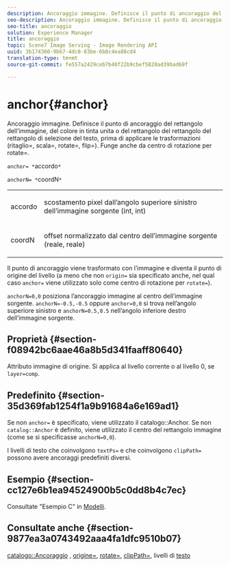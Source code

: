 ```yaml
---
description: Ancoraggio immagine. Definisce il punto di ancoraggio del rettangolo dell’immagine, del colore in tinta unita o del rettangolo del rettangolo del rettangolo di selezione del testo, prima di applicare le trasformazioni (ritaglio=, scala=, rotate=, flip=). Funge anche da centro di rotazione per rotate=.
seo-description: Ancoraggio immagine. Definisce il punto di ancoraggio del rettangolo dell’immagine, del colore in tinta unita o del rettangolo del rettangolo del rettangolo di selezione del testo, prima di applicare le trasformazioni (ritaglio=, scala=, rotate=, flip=). Funge anche da centro di rotazione per rotate=.
seo-title: ancoraggio
solution: Experience Manager
title: ancoraggio
topic: Scene7 Image Serving - Image Rendering API
uuid: 3b174360-9bb7-4dc8-83be-6b8c4ea88cd4
translation-type: tm+mt
source-git-commit: fe557a2429ceb7b48f22b9cbef5820ad39bad69f

---
```



# anchor{#anchor}

Ancoraggio immagine. Definisce il punto di ancoraggio del rettangolo dell’immagine, del colore in tinta unita o del rettangolo del rettangolo del rettangolo di selezione del testo, prima di applicare le trasformazioni (ritaglio=, scala=, rotate=, flip=). Funge anche da centro di rotazione per rotate=.

`anchor= *`accordo`*`

`anchorN= *`coordN`*`

<table id="simpletable_3ED1CD0BF473439FA1132FC84B4452A8"> 
 <tr class="strow"> 
  <td class="stentry"> <p><span class="codeph"> <span class="varname"> accordo</span></span> </p> </td> 
  <td class="stentry"> <p>scostamento pixel dall’angolo superiore sinistro dell’immagine sorgente (int, int) </p></td> 
 </tr> 
 <tr class="strow"> 
  <td class="stentry"> <p><span class="codeph"> <span class="varname"> coordN</span></span> </p> </td> 
  <td class="stentry"> <p>offset normalizzato dal centro dell’immagine sorgente (reale, reale) </p></td> 
 </tr> 
</table>

Il punto di ancoraggio viene trasformato con l’immagine e diventa il punto di origine del livello (a meno che non `origin=` sia specificato anche, nel qual caso `anchor=` viene utilizzato solo come centro di rotazione per `rotate=`).

`anchorN=0,0` posiziona l’ancoraggio immagine al centro dell’immagine sorgente. `anchorN=-0.5,-0.5` oppure `anchor=0,0` si trova nell’angolo superiore sinistro e `anchorN=0.5,0.5` nell’angolo inferiore destro dell’immagine sorgente.

## Proprietà {#section-f08942bc6aae46a8b5d341faaff80640}

Attributo immagine di origine. Si applica al livello corrente o al livello 0, se `layer=comp`.

## Predefinito {#section-35d369fab1254f1a9b91684a6e169ad1}

Se non `anchor=` è specificato, viene utilizzato il catalogo::Anchor. Se non `catalog::Anchor` è definito, viene utilizzato il centro del rettangolo immagine (come se si specificasse `anchorN=0,0`).

I livelli di testo che coinvolgono `textPs=` e che coinvolgono `clipPath=` possono avere ancoraggi predefiniti diversi.

## Esempio {#section-cc127e6b1ea94524900b5c0dd8b4c7ec}

Consultate &quot;Esempio C&quot; in [Modelli](../../../../../is-api/http-ref/image-serving-api-ref/c-http-protocol-reference/c-templates/c-templates.md#concept-3cd2d2adae0e41b2979b9640244d4d3e).

## Consultate anche {#section-9877ea3a0743492aaa4fa1dfc9510b07}

[catalogo::Ancoraggio](/help/aem-is-ir-api/is-api/image-catalog/image-serving-api-ref/c-image-catalog-reference/c-image-svg-data-reference/c-image-data-reference/r-anchor-cat.md) , [origine=](../../../../../is-api/http-ref/image-serving-api-ref/c-http-protocol-reference/c-command-reference/r-origin.md#reference-e11c7ac06e2240cc884c3fec98f05138), [rotate=](../../../../../is-api/http-ref/image-serving-api-ref/c-http-protocol-reference/c-command-reference/r-rotate.md#reference-12abb086635546ec9ec2e1a793dc1096), [clipPath=](../../../../../is-api/http-ref/image-serving-api-ref/c-http-protocol-reference/c-command-reference/r-clippath.md#reference-8139b1b52dc54749b51b109521ddf83d), livelli di [testo](../../../../../is-api/http-ref/image-serving-api-ref/c-http-protocol-reference/c-text-formatting/r-text-layers.md#reference-47e78cfb18134db5ab09e17af14a6a8f)
